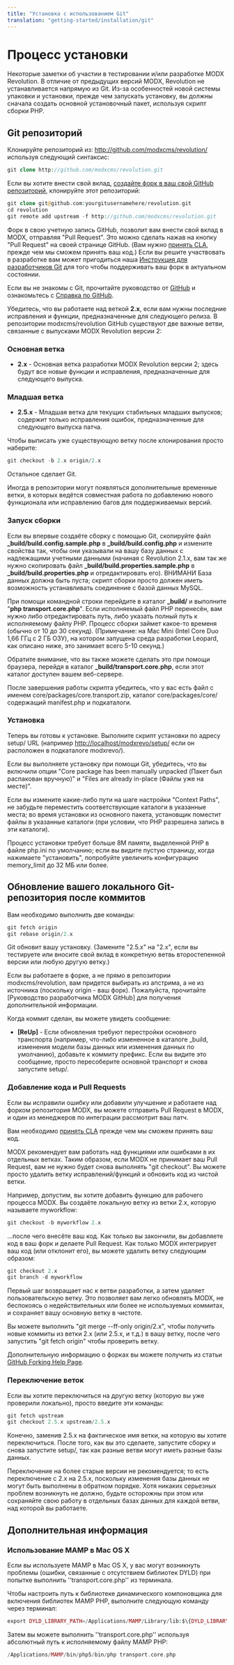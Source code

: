 ```yaml
---
title: "Установка с использованием Git"
translation: "getting-started/installation/git"
---
```


# Процесс установки

 Некоторые заметки об участии в тестировании и/или разработке MODX Revolution. В отличие от предыдущих версий MODX, Revolution не устанавливается напрямую из Git. Из-за особенностей новой системы упаковки и установки, прежде чем запускать установку, вы должны сначала создать основной установочный пакет, используя скрипт сборки PHP.

## Git репозиторий

 Клонируйте репозиторий из: <http://github.com/modxcms/revolution/> используя следующий синтаксис:

 ``` php
git clone http://github.com/modxcms/revolution.git
```

 Если вы хотите внести свой вклад, [создайте форк в ваш свой GitHub репозиторий](http://help.github.com/forking/), клонируйте этот репозиторий:

 ``` php
git clone git@github.com:yourgitusernamehere/revolution.git
cd revolution
git remote add upstream -f http://github.com/modxcms/revolution.git
```

 Форк в свою учетную запись GitHub, позволит вам внести свой вклад в MODX, отправляя "Pull Request". Это можно сделать нажав на кнопку "Pull Request"  на своей странице GitHub. (Вам нужно [принять CLA](http://develop.modx.com/contribute/cla/), прежде чем мы сможем принять ваш код.) Если вы решите участвовать в разработке вам может пригодиться наша [Инструкция для разработчиков Git](/display/community/MODX+GitHub+Contributor%27s+Guide "MODX GitHub Инструкция для разработчиков") для того чтобы поддерживать ваш форк в актуальном состоянии.

 Если вы не знакомы с Git, прочитайте руководство от [GitHub](http://learn.github.com/) и ознакомьтесь с  [Справка по GitHub](http://help.github.com).

 Убедитесь, что вы работаете над веткой **2.x**, если вам нужны последние исправления и функции, предназначенные для следующего релиза. В репозитории modxcms/revolution GitHub существуют две важные ветви, связанные с выпусками MODX Revolution версии 2:

### Основная ветка

- **2.x** - Основная ветка разработки MODX Revolution версии 2; здесь будут все новые функции и исправления,  предназначенные для следующего выпуска.

### Младшая ветка

- **2.5.x** - Младшая ветка для текущих стабильных младших выпусков; содержит только исправления ошибок, предназначенные для следующего выпуска патча.

 Чтобы выписать уже существующую ветку  после клонирования просто наберите:

 ``` php
git checkout -b 2.x origin/2.x
```

 Остальное сделает  Git.

 Иногда в репозитории могут появляться дополнительные временные ветки, в которых ведётся совместная работа по добавлению нового функционала или исправлению багов для поддерживаемых  версий.

### Запуск сборки

 Если вы впервые создаёте сборку с помощью Git, скопируйте файл **\_build/build.config.sample.php** в **\_build/build.config.php** и измените свойства так, чтобы они указывали на вашу базу данных с надлежащими учетными данными (начиная с Revolution 2.1.x, вам так же нужно скопировать файл **\_build/build.properties.sample.php** в **\_build/build.properties.php** и отредактировать его). ВНИМАНИ База данных должна быть пуста; скрипт сборки просто должен иметь возможность устанавливать соединение с базой данных MySQL.

 При помощи командной строки перейдите в каталог **\_build/** и выполните "**php transport.core.php**". Если исполняемый файл PHP перенесён, вам нужно либо отредактировать путь, либо указать полный путь к исполняемому файлу PHP. Процесс сборки займет какое-то временя (обычно от 10 до 30 секунд). (Примечание: на Mac Mini (Intel Core Duo 1,66 ГГц с 2 ГБ ОЗУ), на котором запущена среда разработки Leopard, как описано ниже, это занимает всего 5-10 секунд.)

Обратите внимание, что вы также можете сделать это при помощи браузера, перейдя в каталог **\_build/transport.core.php**, если этот каталог доступен вашем веб-сервере.

 После завершения работы скрипта убедитесь, что у вас есть файл с именем core/packages/core.transport.zip, каталог core/packages/core/ содержащий manifest.php и подкаталоги.

### Установка

 Теперь вы готовы к установке. Выполните скрипт установки по адресу setup/ URL (например <http://localhost/modxrevo/setup/> если он расположен в подкаталоге modxrevo/).

Если вы выполняете установку при помощи Git, убедитесь, что вы включили опции "Core package has been manually unpacked (Пакет был распакован вручную)" и "Files are already in-place (Файлы уже на месте)".

 Если вы измените какие-либо пути на шаге настройки "Context Paths", не забудьте переместить соответствующие каталоги в указанные места; во время установки из основного пакета, установщик поместит файлы в указанные каталоги (при условии, что PHP разрешена запись в эти каталоги).

 Процесс установки требует больше 8М памяти, выделенной PHP в файле php.ini по умолчанию; если вы видите пустую страницу, когда нажимаете "установить", попробуйте увеличить конфигурацию memory\_limit до 32 МБ или более.

## Обновление вашего локального Git-репозитория после коммитов

 Вам необходимо выполнить две команды:

 ``` php
git fetch origin
git rebase origin/2.x
```

 Git обновит вашу установку. (Замените "2.5.x" на "2.x", если вы тестируете или вносите свой вклад в конкретную ветвь второстепенной версии или любую другую ветку.)

Если вы работаете в форке, а не прямо в репозитории modxcms/revolution, вам придется выбирать из апстрима, а не из источника (поскольку origin - ваш форк). Пожалуйста, прочитайте \[Руководство разработчика MODX GitHub\] для получения дополнительной информации.

Когда коммит сделан, вы можете увидеть сообщение:

- **\[ReUp\]** - Если обновления требуют перестройки основного транспорта (например, что-либо измененное в каталоге \_build, изменения модели базы данных или изменения данных по умолчанию), добавьте к коммиту префикс. Если вы видите это сообщение, просто пересоберите основной транспорт и снова запустите setup/.

### Добавление кода и Pull Requests

 Если вы исправили ошибку или добавили улучшение и работаете над форком репозитория MODX, вы можете отправить Pull Request в MODX, и один из менеджеров по интеграции рассмотрит ваш патч.

 Вам необходимо [принять CLA](http://develop.modx.com/contribute/cla/) прежде чем мы сможем принять ваш код.

 MODX рекомендует вам работать над функциями или ошибками в их отдельных ветках. Таким образом, если MODX не принимает ваш Pull Request, вам не нужно будет снова выполнять "git checkout". Вы можете просто удалить ветку исправлений/функций и обновить код из чистой ветки.

Например, допустим, вы хотите добавить функцию для рабочего процесса MODX. Вы создаёте локальную ветку из ветки 2.x, которую называете myworkflow:

 ``` php
git checkout -b myworkflow 2.x
```

 ...после чего внесёте ваш код. Как только вы закончили, вы добавляете код в ваш форк и делаете Pull Request. Как только MODX интегрирует ваш код (или отклонит его), вы можете удалить ветку следующим образом:

 ``` php
git checkout 2.x
git branch -d myworkflow
```

Первый шаг возвращает нас к ветви разработки, а затем удаляет пользовательскую ветку. Это позволяет вам легко обновлять MODX, не беспокоясь о недействительных или более не используемых коммитах, и сохраняет вашу основную ветку в чистоте.

 Вы можете выполнить "git merge --ff-only origin/2.x", чтобы получить новые коммиты из ветки 2.x (или 2.5.x, и т.д.) в вашу ветку, после чего запустить "git fetch origin" чтобы проверить ветку.

 Дополнительную информацию о форках вы можете получить из статьи [GitHub Forking Help Page](http://help.github.com/forking/).

### Переключение веток

Если вы хотите переключиться на другую ветку (которую вы уже проверили локально), просто введите эти команды:

 ``` php
git fetch upstream
git checkout 2.5.x upstream/2.5.x
```

Конечно, заменив 2.5.x на фактическое имя ветки, на которую вы хотите переключиться. После того, как вы это сделаете, запустите сборку и снова запустите setup/, так как разные ветви могут иметь разные базы данных.

Переключение на более старые версии не рекомендуется; то есть переключение с 2.x на 2.5.x, поскольку изменения базы данных не могут быть выполнены в обратном порядке. Хотя никаких серьезных проблем возникнуть не должно, будьте осторожны при этом или сохраняйте свою работу в отдельных базах данных для каждой ветви, над которой вы работаете.

## Дополнительная информация

### Использование MAMP в Mac OS X

 Если вы используете MAMP в Mac OS X, у вас могут возникнуть проблемы (ошибки, связанные с отсутствием библиотек DYLD) при попытке выполнить  ''transport.core.php'' из терминала.

 Чтобы настроить путь к библиотеке динамического компоновщика для включения библиотек MAMP PHP, выполните следующую команду через терминал:

 ``` php
export DYLD_LIBRARY_PATH=/Applications/MAMP/Library/lib:$\{DYLD_LIBRARY_PATH\}
```

 Затем вы можете выполнить  ''transport.core.php'' используя абсолютный путь к исполняемому файлу MAMP PHP:

 ``` php
/Applications/MAMP/bin/php5/bin/php transport.core.php
```
